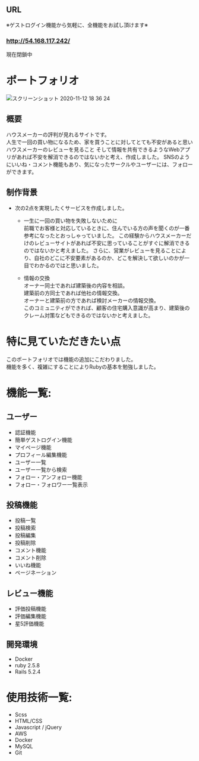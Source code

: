 ## URL
※ゲストログイン機能から気軽に、全機能をお試し頂けます※
### **http://54.168.117.242/**
現在閉鎖中

# ポートフォリオ

![スクリーンショット 2020-11-12 18 36 24](https://user-images.githubusercontent.com/69754020/99384417-b4899e00-2912-11eb-9e2f-f4a231eea7c0.jpg)

## 概要
ハウスメーカーの評判が見れるサイトです。</br>
人生で一回の買い物になるため、家を買うことに対してとても不安があると思いハウスメーカーのレビューを見ること
そして情報を共有できるようなWebアプリがあれば不安を解消できるのではないかと考え、作成しました。
SNSのようにいいね・コメント機能もあり、気になったサークルやユーザーには、フォローができます。

## 制作背景
  - 次の2点を実現したくサービスを作成しました。</br>
    - 一生に一回の買い物を失敗しないために</br>
      前職でお客様と対応しているときに、住んでいる方の声を聞くのが一番参考になったとおっしゃっていました。
      この経験からハウスメーカーだけのレビューサイトがあれば不安に思っていることがすぐに解消できるのではないかと考えました。
      さらに、営業がレビューを見ることにより、自社のどこに不安要素があるのか、どこを解決して欲しいのかが一目でわかるのではと思いました。

    - 情報の交換</br>
      オーナー同士であれば建築後の内容を相談。</br>
      建築前の方同士であれば他社の情報交換。</br>
      オーナーと建築前の方であれば検討メーカーの情報交換。</br>
      このコミュニティができれば、顧客の住宅購入意識が高まり、建築後のクレーム対策などもできるのではないかと考えました。</br>

# 特に見ていただきたい点
このポートフォリオでは機能の追加にこだわりました。</br>
機能を多く、複雑にすることによりRubyの基本を勉強しました。</br>

# 機能一覧:
## ユーザー
- 認証機能
- 簡単ゲストログイン機能
- マイページ機能
- プロフィール編集機能
- ユーザー一覧
- ユーザー一覧から検索
- フォロー・アンフォロー機能
- フォロー・フォロワー一覧表示

## 投稿機能
- 投稿一覧
- 投稿検索
- 投稿編集
- 投稿削除
- コメント機能
- コメント削除
- いいね機能
- ページネーション

## レビュー機能
- 評価投稿機能
- 評価編集機能
- 星5評価機能


## 開発環境
- Docker
- ruby 2.5.8
- Rails 5.2.4

# 使用技術一覧:
- Scss
- HTML/CSS
- Javascript / jQuery
- AWS
- Docker
- MySQL
- Git













